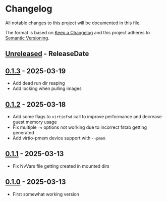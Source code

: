 # Changelog

All notable changes to this project will be documented in this file.

The format is based on [Keep a Changelog](http://keepachangelog.com/)
and this project adheres to [Semantic Versioning](http://semver.org/).

<!-- next-header -->

## [Unreleased] - ReleaseDate

## [0.1.3] - 2025-03-19
- Add dead run dir reaping
- Add locking when pulling images

## [0.1.2] - 2025-03-18
- Add some flags to `virtiofsd` call to improve performance and decrease guest memory usage
- Fix multiple `-v` options not working due to incorrect fstab getting generated
- Add virtio-pmem device support with `--pmem`

## [0.1.1] - 2025-03-13
- Fix NvVars file getting created in mounted dirs

## [0.1.0] - 2025-03-13
- First somewhat working version

<!-- next-url -->
[Unreleased]: https://github.com/svenstaro/vmexec/compare/v0.1.3...HEAD
[0.1.3]: https://github.com/svenstaro/vmexec/compare/v0.1.2...v0.1.3
[0.1.2]: https://github.com/svenstaro/vmexec/compare/v0.1.1...v0.1.2
[0.1.1]: https://github.com/svenstaro/vmexec/compare/v0.1.0...v0.1.1
[0.1.0]: https://github.com/svenstaro/dummyhttp/compare/v0.1.0...v0.1.0
